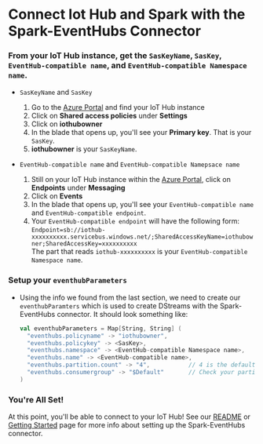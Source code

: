 # Connect Iot Hub and Spark with the Spark-EventHubs Connector

### From your IoT Hub instance, get the ```SasKeyName```, ```SasKey```, ```EventHub-compatible name```, and ```EventHub-compatible Namespace name```. 
   - ```SasKeyName``` and ```SasKey``` 
     1. Go to the [Azure Portal](www.ms.portal.azure.com) and find your IoT Hub instance
     2. Click on **Shared access policies** under **Settings**
     3. Click on **iothubowner**
     4. In the blade that opens up, you'll see your **Primary key**. That is your ```SasKey```. 
     5. **iothubowner** is your ```SasKeyName```.
    
   - ```EventHub-compatible name``` and ```EventHub-compatible Namepsace name```
     1. Still on your IoT Hub instance within the [Azure Portal](www.ms.portal.azure.com), click on **Endpoints** under **Messaging**
     2. Click on **Events**
     3. In the blade that opens up, you'll see your ```EventHub-compatible name``` and ```EventHub-compatible endpoint```.
     4. Your ```EventHub-compatible endpoint``` will have the following form: 
        <br>```Endpoint=sb://iothub-xxxxxxxxxx.servicebus.windows.net/;SharedAccessKeyName=iothubowner;SharedAccessKey=xxxxxxxxxx```
        <br> The part that reads ```iothub-xxxxxxxxxx``` is your ```EventHub-compatible Namespace name```. 
        
### Setup your ```eventhubParameters```
 - Using the info we found from the last section, we need to create our ```eventhubParamters``` which is used to create DStreams with the Spark-EventHubs connector. It should look something like:
    ```scala
    val eventhubParameters = Map[String, String] (
      "eventhubs.policyname" -> "iothubowner",							
      "eventhubs.policykey" -> <SasKey>,						
      "eventhubs.namespace" -> <EventHub-compatible Namespace name>,	
      "eventhubs.name" -> <EventHub-compatible name>,					
      "eventhubs.partition.count" -> "4",			// 4 is the default value! 
      "eventhubs.consumergroup" -> "$Default"		// Check your partition count and consumer groups in the same place you found the EventHub name.
    )
    ```
   
### You're All Set!
At this point, you'll be able to connect to your IoT Hub! See our [README](../README.md) or [Getting Started](getting_started.md) page for more info about setting up the Spark-EventHubs connector.
